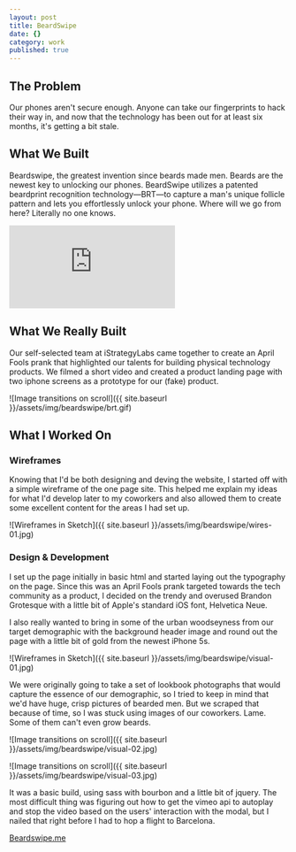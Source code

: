 ```yaml
---
layout: post
title: BeardSwipe
date: {}
category: work
published: true
---
```


## The Problem

Our phones aren't secure enough. Anyone can take our fingerprints to hack their way in, and now that the technology has been out for at least six months, it's getting a bit stale.

## What We Built

Beardswipe, the greatest invention since beards made men. Beards are the newest key to unlocking our phones. BeardSwipe utilizes a patented beardprint recognition technology—BRT—to capture a man's unique follicle pattern and lets you effortlessly unlock your phone. Where will we go from here? Literally no one knows.

<div class='embed-container'><iframe src='http://player.vimeo.com/video/90373042' frameborder='0' webkitAllowFullScreen mozallowfullscreen allowFullScreen></iframe></div>

## What We Really Built

Our self-selected team at iStrategyLabs came together to create an April Fools prank that highlighted our talents for building physical technology products. We filmed a short video and created a product landing page with two iphone screens as a prototype for our (fake) product.

![Image transitions on scroll]({{ site.baseurl }}/assets/img/beardswipe/brt.gif)

## What I Worked On

### Wireframes

Knowing that I'd be both designing and deving the website, I started off with a simple wireframe of the one page site. This helped me explain my ideas for what I'd develop later to my coworkers and also allowed them to create some excellent content for the areas I had set up.

![Wireframes in Sketch]({{ site.baseurl }}/assets/img/beardswipe/wires-01.jpg)

### Design & Development

I set up the page initially in basic html and started laying out the typography on the page. Since this was an April Fools prank targeted towards the tech community as a product, I decided on the trendy and overused Brandon Grotesque with a little bit of Apple's standard iOS font, Helvetica Neue.

I also really wanted to bring in some of the urban woodseyness from our target demographic with the background header image and round out the page with a little bit of gold from the newest iPhone 5s.

![Wireframes in Sketch]({{ site.baseurl }}/assets/img/beardswipe/visual-01.jpg)

We were originally going to take a set of lookbook photographs that would capture the essence of our demographic, so I tried to keep in mind that we'd have huge, crisp pictures of bearded men. But we scraped that because of time, so I was stuck using images of our coworkers. Lame. Some of them can't even grow beards.

![Image transitions on scroll]({{ site.baseurl }}/assets/img/beardswipe/visual-02.jpg)

![Image transitions on scroll]({{ site.baseurl }}/assets/img/beardswipe/visual-03.jpg)

It was a basic build, using sass with bourbon and a little bit of jquery. The most difficult thing was figuring out how to get the vimeo api to autoplay and stop the video based on the users' interaction with the modal, but I nailed that right before I had to hop a flight to Barcelona.

[Beardswipe.me](http://beardswipe.me)